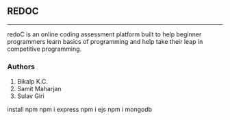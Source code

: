 ## REDOC ##
---
redoC is an online coding assessment platform built to help beginner programmers learn basics of programming and help take their leap in competitive programming.

### Authors ###
1. Bikalp K.C.
2. Samit Maharjan
3. Sulav Giri

install npm
npm i express
npm i ejs
npm i mongodb
